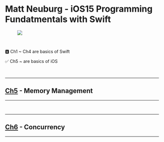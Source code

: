 # Matt Neuburg - iOS15 Programming Fundatmentals with Swift


<figure>
	<a href="https://user-images.githubusercontent.com/79088896/201560759-04ee93c7-146d-4a72-b5b4-5a406217eb01.jpeg">
		<img src="https://user-images.githubusercontent.com/79088896/201560759-04ee93c7-146d-4a72-b5b4-5a406217eb01.jpeg" class="w8" />
	</a>
</figure>

<br>

🆇 Ch1 ~ Ch4 are basics of Swift

✅ Ch5 ~ are basics of iOS 

<br/>

--- 

## [Ch5](https://github.com/PPang-Delivery/iOS-Basics/issues/1) - Memory Management

---


<br/>

--- 

## [Ch6](https://github.com/PPang-Delivery/iOS-Basics/issues/2) - Concurrency

---

